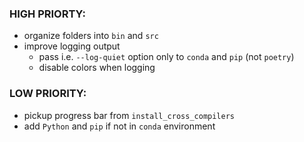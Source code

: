 ### HIGH PRIORTY:
- organize folders into `bin` and `src`
- improve logging output
  - pass i.e. `--log-quiet` option only to `conda` and `pip` (not `poetry`)
  - disable colors when logging
### LOW PRIORITY:
- pickup progress bar from `install_cross_compilers`
- add `Python` and `pip` if not in `conda` environment
